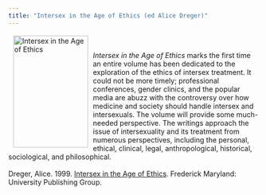 ```yaml
---
title: "Intersex in the Age of Ethics (ed Alice Dreger)"
---
```


<a href="http://www.amazon.com/exec/obidos/ASIN/1555721001/intersexsocietyo/" target="amazon"><img src="/img/store/dregerethics.gif" width=150 height=225 alt="Intersex in the Age of Ethics" align=left hspace=10 vspace=3></a><br><br>_Intersex in the Age of Ethics_ marks the first time an entire volume has been dedicated to the exploration of the ethics of intersex treatment. It could not be more timely; professional conferences, gender clinics, and the popular media are abuzz with the controversy over how medicine and society should handle intersex and intersexuals. The volume will provide some much-needed perspective. The writings approach the issue of intersexuality and its treatment from numerous perspectives, including the personal, ethical, clinical, legal, anthropological, historical, sociological, and philosophical.<br><br>Dreger, Alice. 1999. <a href="http://www.amazon.com/exec/obidos/ASIN/1555721001/intersexsocietyo/" target="amazon">Intersex in the Age of Ethics</a>. Frederick Maryland: University Publishing Group.